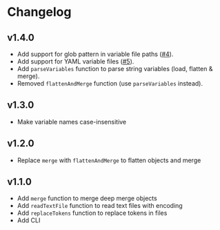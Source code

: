 # Changelog

## v1.4.0
- Add support for glob pattern in variable file paths ([#4](https://github.com/qetza/replacetokens/issues/4)).
- Add support for YAML variable files ([#5](https://github.com/qetza/replacetokens/issues/5)).
- Add `parseVariables` function to parse string variables (load, flatten & merge).
- Removed `flattenAndMerge` function (use `parseVariables` instead).

## v1.3.0
- Make variable names case-insensitive

## v1.2.0
- Replace `merge` with `flattenAndMerge` to flatten objects and merge

## v1.1.0
- Add `merge` function to merge deep merge objects
- Add `readTextFile` function to read text files with encoding
- Add `replaceTokens` function to replace tokens in files
- Add CLI